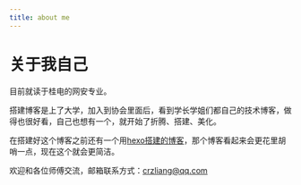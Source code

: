```yaml
---
title: about me
---
```

# 关于我自己

目前就读于桂电的网安专业。

搭建博客是上了大学，加入到协会里面后，看到学长学姐们都自己的技术博客，做得也很好看，自己也想有一个，就开始了折腾、搭建、美化。

在搭建好这个博客之前还有一个用[hexo搭建的博客](https://blog.a1pha.cn/)，那个博客看起来会更花里胡哨一点，现在这个就会更简洁。

欢迎和各位师傅交流，邮箱联系方式：crzliang@qq.com
